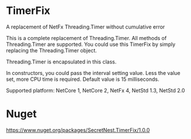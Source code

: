 # TimerFix
A replacement of NetFx Threading.Timer without cumulative error

This is a complete replacement of Threading.Timer. All methods of Threading.Timer are supported. You could use this TimerFix by simply replacing the Threading.Timer object.

Threading.Timer is encapsulated in this class.

In constructors, you could pass the interval setting value. Less the value set, more CPU time is required. Default value is 15 milliseconds.

Supported platform: NetCore 1, NetCore 2, NetFx 4, NetStd 1.3, NetStd 2.0

# Nuget
https://www.nuget.org/packages/SecretNest.TimerFix/1.0.0
